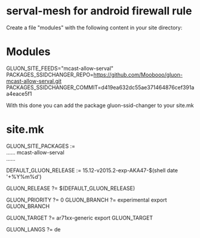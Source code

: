 serval-mesh for android firewall rule
============

Create a file "modules" with the following content in your site directory:</a>

# Modules

GLUON_SITE_FEEDS="mcast-allow-serval"<br>
PACKAGES_SSIDCHANGER_REPO=https://github.com/Moobooo/gluon-mcast-allow-serval.git<br>
PACKAGES_SSIDCHANGER_COMMIT=d419ea632dc55ae371464876cef391aa4eace5f1<br>

With this done you can add the package gluon-ssid-changer to your site.mk

# site.mk

GLUON_SITE_PACKAGES := \
......
	      mcast-allow-serval \
......

DEFAULT_GLUON_RELEASE := 15.12-v2015.2-exp-AKA47-$(shell date '+%Y%m%d')

GLUON_RELEASE ?= $(DEFAULT_GLUON_RELEASE)

GLUON_PRIORITY ?= 0
GLUON_BRANCH ?= experimental
export GLUON_BRANCH

GLUON_TARGET ?= ar71xx-generic
export GLUON_TARGET

GLUON_LANGS ?= de

